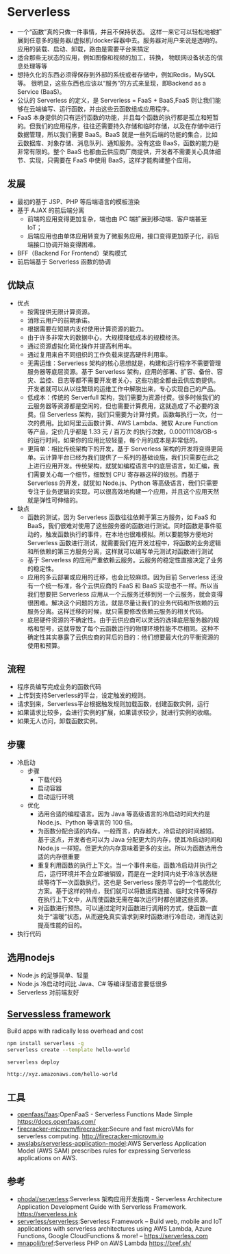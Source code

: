 # Serverless

* 一个“函数”真的只做一件事情，并且不保持状态。 这样一来它可以轻松地被扩展到任意多的服务器/虚拟机/docker容器中去。服务器对用户来说是透明的。 应用的装载、启动、卸载，路由是需要平台来搞定
* 适合那些无状态的应用，例如图像和视频的加工，转换， 物联网设备状态的信息处理等等
* 想持久化的东西必须得保存到外部的系统或者存储中，例如Redis，MySQL等。 很明显，这些东西也应该以“服务”的方式来呈现，即Backend as a Service (BaaS)。
* 公认的 Serverless 的定义，是 Serverless = FaaS + BaaS,FaaS 则让我们能够在云端编写、运行函数，并由这些云函数组成应用程序。
* FaaS 本身提供的只有运行函数的功能，并且每个函数的执行都是孤立和短暂的。但我们的应用程序，往往还需要持久存储和临时存储，以及在存储中进行数据管理，所以我们需要 BaaS。BaaS 就是一些列后端的功能的集合，比如云数据库、对象存储、消息队列、通知服务。没有这些 BaaS，函数的能力是非常有限的。整个 BaaS 也都由云供应商厂商提供，开发者不需要关心具体细节、实现，只需要在 FaaS 中使用 BaaS，这样才能构建整个应用。

## 发展

* 最初的基于 JSP、PHP 等后端语言的模板渲染
* 基于 AJAX 的前后端分离
    - 前端的应用变得更加复杂，端也由 PC 端扩展到移动端、客户端甚至 IoT；
    - 后端应用也由单体应用转变为了微服务应用，接口变得更加原子化，前后端接口协调开始变得困难。
* BFF（Backend For Frontend）架构模式
* 前后端基于 Serverless 函数的协调

## 优缺点

* 优点
    - 按需提供无限计算资源。
    - 消除云用户的前期承诺。
    - 根据需要在短期内支付使用计算资源的能力。
    - 由于许多非常大的数据中心，大规模降低成本的规模经济。
    - 通过资源虚拟化简化操作并提高利用率。
    - 通过复用来自不同组织的工作负载来提高硬件利用率。
    - 无需运维：Serverless 架构的核心思想就是，构建和运行程序不需要管理服务器等底层资源。基于 Serverless 架构，应用的部署、扩容、备份、容灾、监控、日志等都不需要开发者关心，这些功能全都由云供应商提供。开发者就可以从以往繁琐的运维工作中解脱出来，专心实现自己的产品。
    - 低成本：传统的 Serverfull 架构，我们需要为资源付费。很多时候我们的云服务器等资源都是空闲的，但也需要计算费用，这就造成了不必要的浪费。但 Serverless 架构，我们只需要为计算付费。函数每执行一次，付一次的费用。比如阿里云函数计算、AWS Lambda、微软 Azure Function 等产品，定价几乎都是 1.33 元 / 百万次 的执行次数，0.00011108/GB-s 的运行时间，如果你的应用比较轻量，每个月的成本是非常低的。
    - 更简单：相比传统架构下的开发，基于 Serverless 架构的开发将变得更简单。云计算平台已经为我们提供了一系列的基础设施，我们只需要在此之上进行应用开发。传统架构，就犹如编程语言中的底层语言，如汇编，我们需要关心每一个细节，细致到 CPU 寄存器这样的级别。而基于 Serverless 的开发，就犹如 Node.js、Python 等高级语言，我们只需要专注于业务逻辑的实现，可以很高效地构建一个应用，并且这个应用天然就是弹性可伸缩的。
* 缺点
    - 函数的测试，因为 Serverless 函数往往依赖于第三方服务，如 FaaS 和 BaaS，我们很难对使用了这些服务器的函数进行测试。同时函数是事件驱动的，触发函数执行的事件，在本地也很难模拟。所以要能够方便地对 Serverless 函数进行测试，就需要我们在开发过程中，将函数的业务逻辑和所依赖的第三方服务分离，这样就可以编写单元测试对函数进行测试
    - 基于 Serverless 的应用严重依赖云服务。云服务的稳定性直接决定了业务的稳定性。
    - 应用的多云部署或应用的迁移，也会比较麻烦。因为目前 Serverless 还没有一个统一标准，各个云供应商的 FaaS 和 BaaS 实现也不一样。所以当我们想要把 Serverless 应用从一个云服务迁移到另一个云服务，就会变得很困难。解决这个问题的方法，就是尽量让我们的业务代码和所依赖的云服务分离。这样迁移的时候，就只需要修改依赖云服务的相关代码。
    - 底层硬件资源的不确定性。由于云供应商可以灵活的选择底层服务器的规格和型号，这就导致了每个云函数运行的物理环境性能不尽相同。这种不确定性其实暴露了云供应商的背后的目的：他们想要最大化的平衡资源的使用和预算。

## 流程

* 程序员编写完成业务的函数代码
* 上传到支持Serverless的平台，设定触发的规则。
* 请求到来，Serverless平台根据触发规则加载函数，创建函数实例，运行
* 如果请求比较多，会进行实例的扩展，如果请求较少，就进行实例的收缩。
* 如果无人访问，卸载函数实例。

## 步骤

* 冷启动
    - 步骤
        + 下载代码
        + 启动容器
        + 启动运行环境
    - 优化
        - 选用合适的编程语言。因为 Java 等高级语言的冷启动时间大约是 Node.js、Python 等语言的 100 倍。
        - 为函数分配合适的内存。一般而言，内存越大，冷启动的时间越短。基于这点，开发者也可以为 Java 分配更大的内存，使其冷启动时间和 Node.js 一样短。但更大的内存意味着更多的支出。所以为函数选用合适的内存很重要
        - 重复利用函数的执行上下文。当一个事件来临，函数冷启动并执行之后，运行环境并不会立即被销毁，而是在一定时间内处于冷冻状态继续等待下一次函数执行。这也是 Serverless 服务平台的一个性能优化方案。基于这样的特点，我们就可以将数据库连接、临时文件等保存在执行上下文中，从而使函数无需在每次运行时都创建这些资源。
        - 对函数进行预热。可以通过定时对函数进行调用的方式，使函数一直处于“温暖”状态，从而避免真实请求到来时函数进行冷启动，进而达到提高性能的目的。
* 执行代码

## 选用nodejs

* Node.js 的足够简单、轻量
* Node.js 冷启动时间比 Java、C# 等编译型语言要低很多
* Serverless 对前端友好

## [Servessless framework](https://serverless.com)

Build apps with radically less overhead and cost

```sh
npm install serverless -g
serverless create --template hello-world

serverless deploy

http://xyz.amazonaws.com/hello-world
```

## 工具

* [openfaas/faas](https://github.com/openfaas/faas):OpenFaaS - Serverless Functions Made Simple https://docs.openfaas.com/
* [firecracker-microvm/firecracker](https://github.com/firecracker-microvm/firecracker):Secure and fast microVMs for serverless computing. http://firecracker-microvm.io
* [awslabs/serverless-application-model](https://github.com/awslabs/serverless-application-model):AWS Serverless Application Model (AWS SAM) prescribes rules for expressing Serverless applications on AWS.

## 参考

* [phodal/serverless](https://github.com/phodal/serverless/):Serverless 架构应用开发指南 - Serverless Architecture Application Development Guide with Serverless Framework. https://serverless.ink
* [serverless/serverless](https://github.com/serverless/serverless):Serverless Framework – Build web, mobile and IoT applications with serverless architectures using AWS Lambda, Azure Functions, Google CloudFunctions & more! – https://serverless.com
* [mnapoli/bref](https://github.com/mnapoli/bref):Serverless PHP on AWS Lambda https://bref.sh/

